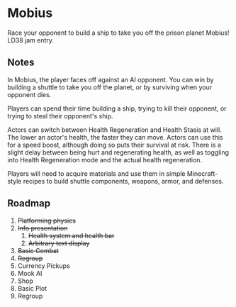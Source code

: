 # Mobius
Race your opponent to build a ship to take you off the prison planet Mobius! LD38 jam entry.

## Notes
In Mobius, the player faces off against an AI opponent. You can win by building a shuttle to take you off the planet, or by surviving when your opponent dies.

Players can spend their time building a ship, trying to kill their opponent, or trying to steal their opponent's ship.

Actors can switch between Health Regeneration and Health Stasis at will. The lower an actor's health, the faster they can move. Actors can use this for a speed boost, although doing so puts their survival at risk. There is a slight delay between being hurt and regenerating health, as well as toggling into Health Regeneration mode and the actual health regeneration.

Players will need to acquire materials and use them in simple Minecraft-style recipes to build shuttle components, weapons, armor, and defenses.

## Roadmap
1. ~~Platforming physics~~
1. ~~Info presentation~~
    1. ~~Health system and health bar~~
    1. ~~Arbitrary text display~~
1. ~~Basic Combat~~
1. ~~Regroup~~
1. Currency Pickups
1. Mook AI
1. Shop
1. Basic Plot
1. Regroup
